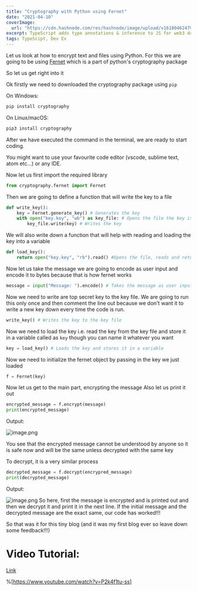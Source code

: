 ```yaml
---
title: "Cryptography with Python using Fernet"
date: "2021-04-10"
coverImage:
  url: "https://cdn.hashnode.com/res/hashnode/image/upload/v1618046247940%2FJiNf1vAbR.png"
excerpt: TypeScript adds type annotations & inference to JS for web3 development, improving code reliability, readability, and developer experience. Incorporating it leads to more robust, maintainable code & a smoother dev process.
tags: TypeScipt, Dev Ex
---
```


Let us look at how to encrypt text and files using Python.
For this we are going to be using [Fernet](https://cryptography.io/en/latest/fernet.html) which is a part of python's cryptography package

So let us get right into it

Ok firstly we need to downloaded the cryptography package using `pip`

On Windows:

```sh
pip install cryptography
```

On Linux/macOS:

```sh
pip3 install cryptography
```

After we have executed the command in the terminal, we are ready to start coding.

You might want to use your favourite code editor (vscode, sublime text, atom etc...) or any IDE.

Now let us first import the required library

```python
from cryptography.fernet import Fernet
```

Then we are going to define a function that will write the key to a file

```python
def write_key():
    key = Fernet.generate_key() # Generates the key
    with open("key.key", "wb") as key_file: # Opens the file the key is to be written to
        key_file.write(key) # Writes the key
```

We will also write down a function that will help with reading and loading the key into a variable

```python
def load_key():
    return open("key.key", "rb").read() #Opens the file, reads and returns the key stored in the file
```

Now let us take the message we are going to encode as user input and encode it to bytes because that is how fernet works

```python
message = input("Message: ").encode() # Takes the message as user input and encodes it
```

Now we need to write are top secret key to the key file. We are going to run this only once and then comment the line out because we don't want it to write a new key down every time the code is run.

```python
write_key() # Writes the key to the key file
```

Now we need to load the key i.e. read the key from the key file and store it in a variable called as `key` though you can name it whatever you want

```python
key = load_key() # Loads the key and stores it in a variable
```

Now we need to initialize the fernet object by passing in the key we just loaded

```python
f = Fernet(key)
```

Now let us get to the main part, encrypting the message
Also let us print it out

```python
encrypted_message = f.encrypt(message)
print(encrypted_message)
```

Output:

![image.png](https://cdn.hashnode.com/res/hashnode/image/upload/v1618045556166/NkVXFrg-7.png)

You see that the encrypted message cannot be understood by anyone so it is safe now and will be the same unless decrypted with the same key

To decrypt, it is a very similar process

```python
decrypted_message = f.decrypt(encrypred_message)
print(decrypted_message)
```

Output:

![image.png](https://cdn.hashnode.com/res/hashnode/image/upload/v1618045676137/GQuPm-UeO.png)
So here, first the message is encrypted and is printed out and then we decrypt it and print it in the next line. If the initial message and the decrypted message are the exact same, our code has worked!!!

So that was it for this tiny blog (and it was my first blog ever so leave down some feedback!!!)

# Video Tutorial:

[Link](https://youtu.be/P2k4f1tu-ss)

%[https://www.youtube.com/watch?v=P2k4f1tu-ss]
